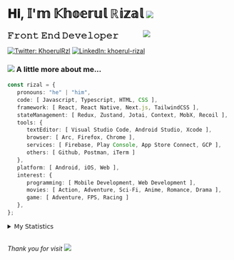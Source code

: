<h1> 𝐇𝐢, 𝕀'𝕞 𝕂𝕙𝕠𝕖𝕣𝕦𝕝 ℝ𝕚𝕫𝕒𝕝 <img src="https://media.giphy.com/media/mGcNjsfWAjY5AEZNw6/giphy.gif" width="50"></h1>
<img align='right' src="https://media.giphy.com/media/v1.Y2lkPTc5MGI3NjExOWI2ajR2NGJubzBsZHFuaHMwajRrcDNsNXJwOG8yb3F0NjhkNXF4OSZlcD12MV9pbnRlcm5hbF9naWZfYnlfaWQmY3Q9cw/fkZukR450RQ1qnGaq9/giphy.gif" width="200">
<strong style="font-size:20px;">𝙵𝚛𝚘𝚗𝚝 𝙴𝚗𝚍 𝙳𝚎𝚟𝚎𝚕𝚘𝚙𝚎𝚛</strong>
</p></em>

[![Twitter: KhoerulRzl](https://img.shields.io/twitter/follow/KhoerulRzl?style=social)](https://twitter.com/KhoerulRzl)
[![LinkedIn: khoerul-rizal](https://img.shields.io/badge/khoerul--rizal-blue?style=flat-square&logo=Linkedin&logoColor=white&link=https://www.linkedin.com/in/khoerul-rizal/)](https://www.linkedin.com/in/khoerul-rizal/)

### <img src="https://media.giphy.com/media/VgCDAzcKvsR6OM0uWg/giphy.gif" width="50"> A little more about me...

```typescript
const rizal = {
   pronouns: "he" | "him",
   code: [ Javascript, Typescript, HTML, CSS ],
   framework: [ React, React Native, Next.js, TailwindCSS ],
   stateManagement: [ Redux, Zustand, Jotai, Context, MobX, Recoil ],
   tools: {
      textEditor: [ Visual Studio Code, Android Studio, Xcode ],
      browser: [ Arc, Firefox, Chrome ],
      services: [ Firebase, Play Console, App Store Connect, GCP ],
      others: [ Github, Postman, iTerm ]
   },
   platform: [ Android, iOS, Web ],
   interest: {
      programming: [ Mobile Development, Web Development ],
      movies: [ Action, Adventure, Sci-Fi, Anime, Romance, Drama ],
      game: [ Adventure, FPS, Racing ]
   },
};
```

<details>
  <summary>𝖬𝗒 𝖲𝗍𝖺𝗍𝗂𝗌𝗍𝗂𝖼𝗌</summary><br/>
   
<!--START_SECTION:waka-->
![Code Time](http://img.shields.io/badge/Code%20Time-537%20hrs%2024%20mins-blue)

![Profile Views](http://img.shields.io/badge/Profile%20Views-0-blue)

**🐱 My GitHub Data** 

> 📦 165.9 kB Used in GitHub's Storage 
 > 
> 💼 Opted to Hire
 > 
> 📜 31 Public Repositories 
 > 
> 🔑 8 Private Repositories 
 > 
**I'm an Early 🐤** 

```text
🌞 Morning                12355 commits       █████████░░░░░░░░░░░░░░░░   35.07 % 
🌆 Daytime                15385 commits       ███████████░░░░░░░░░░░░░░   43.67 % 
🌃 Evening                7342 commits        █████░░░░░░░░░░░░░░░░░░░░   20.84 % 
🌙 Night                  152 commits         ░░░░░░░░░░░░░░░░░░░░░░░░░   00.43 % 
```
📅 **I'm Most Productive on Tuesday** 

```text
Monday                   6870 commits        █████░░░░░░░░░░░░░░░░░░░░   19.50 % 
Tuesday                  8055 commits        ██████░░░░░░░░░░░░░░░░░░░   22.86 % 
Wednesday                5803 commits        ████░░░░░░░░░░░░░░░░░░░░░   16.47 % 
Thursday                 6780 commits        █████░░░░░░░░░░░░░░░░░░░░   19.24 % 
Friday                   5034 commits        ████░░░░░░░░░░░░░░░░░░░░░   14.29 % 
Saturday                 1188 commits        █░░░░░░░░░░░░░░░░░░░░░░░░   03.37 % 
Sunday                   1504 commits        █░░░░░░░░░░░░░░░░░░░░░░░░   04.27 % 
```


📊 **This Week I Spent My Time On** 

```text
🕑︎ Time Zone: Asia/Jakarta

💬 Programming Languages: 
TypeScript               37 hrs 52 mins      ████████████████░░░░░░░░░   64.21 % 
Other                    9 hrs 50 mins       ████░░░░░░░░░░░░░░░░░░░░░   16.69 % 
Figma Design             5 hrs 30 mins       ██░░░░░░░░░░░░░░░░░░░░░░░   09.33 % 
JavaScript               2 hrs 11 mins       █░░░░░░░░░░░░░░░░░░░░░░░░   03.71 % 
HTTP Request             1 hr 20 mins        █░░░░░░░░░░░░░░░░░░░░░░░░   02.28 % 

🔥 Editors: 
VS Code                  42 hrs 13 mins      ██████████████████░░░░░░░   71.59 % 
Slack                    9 hrs 1 min         ████░░░░░░░░░░░░░░░░░░░░░   15.30 % 
Figma                    5 hrs 30 mins       ██░░░░░░░░░░░░░░░░░░░░░░░   09.33 % 
Postman                  1 hr 20 mins        █░░░░░░░░░░░░░░░░░░░░░░░░   02.28 % 
Terminal                 45 mins             ░░░░░░░░░░░░░░░░░░░░░░░░░   01.28 % 

💻 Operating System: 
Mac                      58 hrs 59 mins      █████████████████████████   100.00 % 
```

**I Mostly Code in JavaScript** 

```text
JavaScript               42 repos            █████████████████░░░░░░░░   67.74 % 
TypeScript               13 repos            █████░░░░░░░░░░░░░░░░░░░░   20.97 % 
Go                       2 repos             █░░░░░░░░░░░░░░░░░░░░░░░░   03.23 % 
Jupyter Notebook         1 repo              ░░░░░░░░░░░░░░░░░░░░░░░░░   01.61 % 
Java                     1 repo              ░░░░░░░░░░░░░░░░░░░░░░░░░   01.61 % 
```



**Timeline**

![Lines of Code chart](https://raw.githubusercontent.com/khoerulrizal/khoerulrizal/main/assets/bar_graph.png)


 Last Updated on 15/07/2024 00:44:48 UTC
<!--END_SECTION:waka-->
</details>
<br/>

<em>Thank you for visit</em> <img src="https://media.giphy.com/media/v1.Y2lkPTc5MGI3NjExcHdvNm1qZWtjaGw0ZjdwM3Z3NnY2dHlueTVuODBta2FiY20wM2YybSZlcD12MV9pbnRlcm5hbF9naWZfYnlfaWQmY3Q9cw/tV25tpdKqdFa9x81k2/giphy.gif" width="40">
